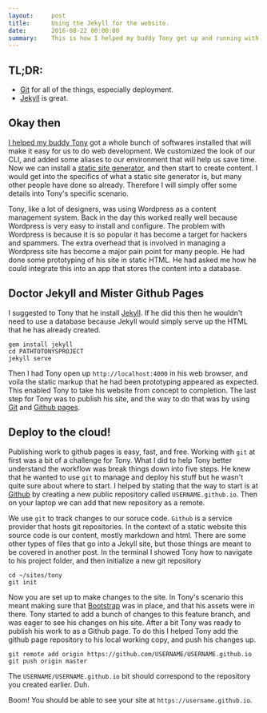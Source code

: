 ```yaml
---
layout:     post
title:      Using the Jekyll for the website.
date:       2016-08-22 00:00:00
summary:    This is how I helped my buddy Tony get up and running with Jekyll, the static site generator.
---
```


## TL;DR: 
* <a href="https://git-scm.com/">Git</a> for all of the things, especially deployment.
* <a href="https://jekyllrb.com/">Jekyll</a> is great. 

## Okay then

<a href="/process/2016/07/20/hecka-tight-method-for-doing-web-development/">I helped my buddy <a href="https://tonyvoorhees.github.io/">Tony</a> got a whole bunch of softwares installed that will make it easy for us to do web development.</a> We customized the look of our CLI, and added some aliases to our environment that will help us save time. Now we can  install a <a href="https://davidwalsh.name/introduction-static-site-generators">static site generator</a>, and then start to create content. I would get into the specifics of what a static site generator is, but many other people have done so already. Therefore I will simply offer some details into Tony's specific scenario.

Tony, like a lot of designers, was using Wordpress as a content management system. Back in the day this worked really well because Wordpress is very easy to install and configure. The problem with Wordpress is because it is so popular it has become a target for hackers and spammers. The extra overhead that is involved in managing a Wordpress site has become a major pain point for many people. He had done some prototyping of his site in static HTML. He had asked me how he could integrate this into an app that stores the content into a database. 

## Doctor Jekyll and Mister Github Pages

I suggested to Tony that he install <a href="https://jekyllrb.com">Jekyll</a>. If he did this then he wouldn't need to use a database because Jekyll would simply serve up the HTML that he has already created. 

    gem install jekyll
    cd PATHTOTONYSPROJECT
    jekyll serve

Then I had Tony open up `http://localhost:4000` in his web browser, and voila the static markup that he had been prototyping appeared as expected. This enabled Tony to take his website from concept to completion. The last step for Tony was to publish his site, and the way to do that was by using <a href="https://git-scm.com/">Git</a> and <a href="https://pages.github.com/">Github pages</a>. 

## Deploy to the cloud!

Publishing  work to github pages is easy, fast, and free. Working with `git` at first was a bit of a challenge for Tony. What I did to help Tony better understand the workflow was break things down into five steps. He knew that he wanted to use `git` to manage and deploy his stuff but he wasn't quite sure about where to start. I helped by stating that the way to start is at <a href="https://github.com">Github</a> by creating a new public repository called `USERNAME.github.io`. Then on your laptop we can add that new repository as a remote.

We use `git` to track changes to our soruce code. `Github` is a service provider that hosts git repositories. In the context of a static website this source code is our content, mostly markdown and html. There are some other types of files that go into a Jekyll site, but those things are meant to be covered in another post. In the terminal I showed Tony how to navigate to his project folder, and then initialize a new git repository

    cd ~/sites/tony
    git init


Now you are set up to make changes to the site. In Tony's scenario this meant making sure that <a href="http://getbootstrap.com/">Bootstrap</a> was in place, and that his assets were in there. Tony started to add a bunch of changes to this feature branch, and was eager to see his changes on his site. After a bit Tony was ready to publish his work to as a Github page. To do this I helped Tony add the github page repository to his local working copy, and push his changes up. 

    git remote add origin https://github.com/USERNAME/USERNAME.github.io
    git push origin master


The `USERNAME/USERNAME.github.io` bit should correspond to the repository you created earlier. Duh. 

Boom! You should be able to see your site at `https://username.github.io`.


